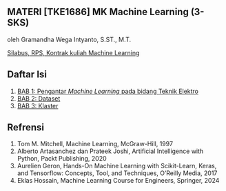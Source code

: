 **MATERI**
**[TKE1686] MK Machine Learning (3-SKS)**
-----

oleh Gramandha Wega Intyanto, S.ST., M.T.

[Silabus, RPS, Kontrak kuliah Machine Learning](docs/RPS_ML.pdf)

Daftar Isi
-----

1. [BAB 1: Pengantar *Machine Learning* pada bidang Teknik Elektro](P1_Pengantar%20ML.md)
2. [BAB 2: Dataset](Pertemuan%202/P2_Pemrosesan_VS_Dataset.md)
3. [BAB 3: Klaster](Pertemuan%203.md)



Refrensi
-----

1. Tom M. Mitchell, Machine Learning, McGraw-Hill, 1997
2. Alberto Artasanchez dan Prateek Joshi, Artificial Intelligence with Python, Packt Publishing, 2020
3. Aurelien Geron, Hands-On Machine Learning with Scikit-Learn, Keras, and Tensorflow: Concepts, Tool, and Techniques, O’Reilly Media, 2017
4. Eklas Hossain, Machine Learning Course for Engineers, Springer, 2024
